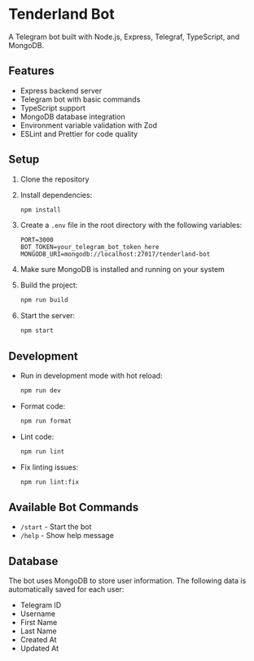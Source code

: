 # Tenderland Bot

A Telegram bot built with Node.js, Express, Telegraf, TypeScript, and MongoDB.

## Features

- Express backend server
- Telegram bot with basic commands
- TypeScript support
- MongoDB database integration
- Environment variable validation with Zod
- ESLint and Prettier for code quality

## Setup

1. Clone the repository
2. Install dependencies:

   ```bash
   npm install
   ```

3. Create a `.env` file in the root directory with the following variables:

   ```
   PORT=3000
   BOT_TOKEN=your_telegram_bot_token_here
   MONGODB_URI=mongodb://localhost:27017/tenderland-bot
   ```

4. Make sure MongoDB is installed and running on your system
5. Build the project:

   ```bash
   npm run build
   ```

6. Start the server:

   ```bash
   npm start
   ```

## Development

- Run in development mode with hot reload:

  ```bash
  npm run dev
  ```

- Format code:

  ```bash
  npm run format
  ```

- Lint code:

  ```bash
  npm run lint
  ```

- Fix linting issues:

  ```bash
  npm run lint:fix
  ```

## Available Bot Commands

- `/start` - Start the bot
- `/help` - Show help message

## Database

The bot uses MongoDB to store user information. The following data is automatically saved for each user:

- Telegram ID
- Username
- First Name
- Last Name
- Created At
- Updated At
